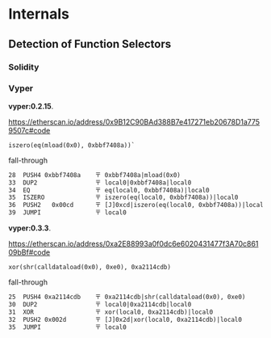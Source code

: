 # Internals

## Detection of Function Selectors

### Solidity

### Vyper

**vyper:0.2.15**.

<https://etherscan.io/address/0x9B12C90BAd388B7e417271eb20678D1a7759507c#code>

```yul
iszero(eq(mload(0x0), 0xbbf7408a))`
```

fall-through

```txt
28  PUSH4 0xbbf7408a    〒 0xbbf7408a|mload(0x0)
33  DUP2                〒 local0|0xbbf7408a|local0
34  EQ                  〒 eq(local0, 0xbbf7408a)|local0
35  ISZERO              〒 iszero(eq(local0, 0xbbf7408a))|local0
36  PUSH2   0x00cd      〒 [J]0xcd|iszero(eq(local0, 0xbbf7408a))|local0
39  JUMPI               〒 local0
```

**vyper:0.3.3**.

<https://etherscan.io/address/0xa2E88993a0f0dc6e6020431477f3A70c86109bBf#code>

```yul
xor(shr(calldataload(0x0), 0xe0), 0xa2114cdb)
```

fall-through

```txt
25  PUSH4 0xa2114cdb    〒 0xa2114cdb|shr(calldataload(0x0), 0xe0)
30  DUP2                〒 local0|0xa2114cdb|local0
31  XOR                 〒 xor(local0, 0xa2114cdb)|local0
32  PUSH2 0x002d        〒 [J]0x2d|xor(local0, 0xa2114cdb)|local0
35  JUMPI               〒 local0
```
